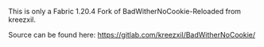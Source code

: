 This is only a Fabric 1.20.4 Fork of BadWitherNoCookie-Reloaded from kreezxil.

Source can be found here: https://gitlab.com/kreezxil/BadWitherNoCookie/
